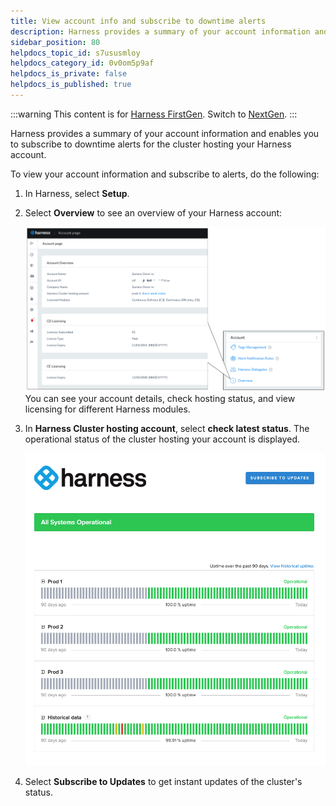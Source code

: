 ```yaml
---
title: View account info and subscribe to downtime alerts
description: Harness provides a summary of your account information and enables you to subscribe to downtime alerts for the cluster hosting your Harness account.
sidebar_position: 80
helpdocs_topic_id: s7ususmloy
helpdocs_category_id: 0v0om5p9af
helpdocs_is_private: false
helpdocs_is_published: true
---
```


:::warning
This content is for [Harness FirstGen](/docs/continuous-delivery/get-started/upgrading/upgrade-nextgen-cd.md). Switch to [NextGen](/docs/platform/get-started/subscriptions-licenses/view-account-info-and-subscribe-to-alerts.md).
:::

Harness provides a summary of your account information and enables you to subscribe to downtime alerts for the cluster hosting your Harness account.

To view your account information and subscribe to alerts, do the following:

1. In Harness, select **Setup**.

2. Select **Overview** to see an overview of your Harness account:

   ![](./static/view-account-info-and-subscribe-to-downtime-alerts-27.png)You can see your account details, check hosting status, and view licensing for different Harness modules.

3. In **Harness Cluster hosting account**, select **check latest status**. The operational status of the cluster hosting your account is displayed.

   ![](./static/view-account-info-and-subscribe-to-downtime-alerts-28.png)
   
4. Select **Subscribe to Updates** to get instant updates of the cluster's status.
